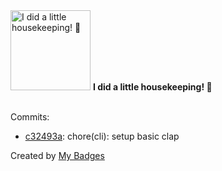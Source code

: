 <img src="https://my-badges.github.io/my-badges/chore-commit.png" alt="I did a little housekeeping! 🧹" title="I did a little housekeeping! 🧹" width="128">
<strong>I did a little housekeeping! 🧹</strong>
<br><br>

Commits:

- <a href="https://github.com/Rignchen/worm_hole/commit/c32493ace417e734b450d9d17677c99221858573">c32493a</a>: chore(cli): setup basic clap


Created by <a href="https://github.com/my-badges/my-badges">My Badges</a>